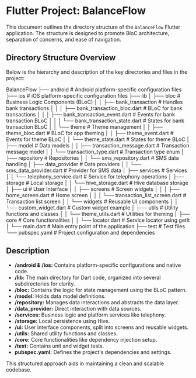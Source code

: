 # Flutter Project: BalanceFlow

This document outlines the directory structure of the `BalanceFlow` Flutter application. The structure is designed to promote BloC architecture, separation of concerns, and ease of navigation.

## Directory Structure Overview

Below is the hierarchy and description of the key directories and files in the project:

BalanceFlow
├── android                       # Android platform-specific configuration files
├── ios                           # iOS platform-specific configuration files
├── lib
│   ├── bloc                      # Business Logic Components (BLoC)
│   │   ├── bank_transaction      # Handles bank transactions
│   │   │   ├── bank_transaction_bloc.dart    # BLoC for bank transactions
│   │   │   ├── bank_transaction_event.dart   # Events for bank transaction BLoC
│   │   │   └── bank_transaction_state.dart   # States for bank transaction BLoC
│   │   └── theme                 # Theme management
│   │       ├── theme_bloc.dart               # BLoC for app theming
│   │       ├── theme_event.dart              # Events for theme BLoC
│   │       └── theme_state.dart              # States for theme BLoC
│   ├── model                     # Data models
│   │   ├── transaction_message.dart          # Transaction message model
│   │   └── transaction_type.dart             # Transaction type enum
│   ├── repository                # Repositories
│   │   └── sms_repository.dart               # SMS data handling
│   ├── data_provider             # Data providers
│   │   └── sms_data_provider.dart            # Provider for SMS data
│   ├── services                  # Services
│   │   └── telephony_service.dart            # Service for telephony operations
│   ├── storage                   # Local storage
│   │   └── hive_storage.dart                 # Hive database storage
│   ├── ui                        # User Interface
│   │   ├── screens               # Screen widgets
│   │   │   ├── home_screen.dart              # Home screen
│   │   │   └── transaction_list_screen.dart  # Transaction list screen
│   │   └── widgets               # Reusable UI components
│   │       └── custom_widget.dart            # Custom widget example
│   ├── utils                     # Utility functions and classes
│   │   └── theme_utils.dart                  # Utilities for theming
│   ├── core                      # Core functionalities
│   │   └── locator.dart                      # Service locator using getIt
│   └── main.dart                 # Main entry point of the application
├── test                          # Test files
└── pubspec.yaml                  # Project configuration and dependencies


## Description

- **/android & /ios:** Contains platform-specific configurations and native code.
- **/lib:** The main directory for Dart code, organized into several subdirectories for clarity.
- **/bloc:** Contains the logic for state management using the BLoC pattern.
- **/model:** Holds data model definitions.
- **/repository:** Manages data interactions and abstracts the data layer.
- **/data_provider:** Direct interaction with data sources.
- **/services:** Business logic and platform services like telephony.
- **/storage:** Local persistence using Hive.
- **/ui:** User interface components, split into screens and reusable widgets.
- **/utils:** Shared utility functions and classes.
- **/core:** Core functionalities like dependency injection setup.
- **/test:** Contains unit and widget tests.
- **pubspec.yaml:** Defines the project's dependencies and settings.

This structured approach aids in maintaining a clean and scalable codebase.
